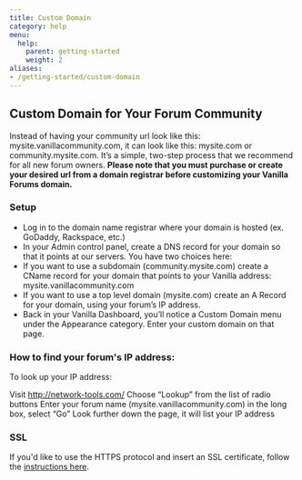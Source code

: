 ```yaml
---
title: Custom Domain
category: help
menu:
  help:
    parent: getting-started
    weight: 2
aliases:
- /getting-started/custom-domain
---
```


## Custom Domain for Your Forum Community

Instead of having your community url look like this: mysite.vanillacommunity.com, it can look like this: mysite.com or community.mysite.com. It’s a simple, two-step process that we recommend for all new forum owners. __Please note that you must purchase or create your desired url from a domain registrar before customizing your Vanilla Forums domain.__

### Setup

* Log in to the domain name registrar where your domain is hosted (ex. GoDaddy, Rackspace, etc.)
* In your Admin control panel, create a DNS record for your domain so that it points at our servers. You have two choices here:
* If you want to use a subdomain (community.mysite.com) create a CName record for your domain that points to your Vanilla address: mysite.vanillacommunity.com 
* If you want to use a top level domain (mysite.com) create an A Record for your domain, using your forum’s IP address.
* Back in your Vanilla Dashboard, you’ll notice a Custom Domain menu under the Appearance category. Enter your custom domain on that page. 

### How to find your forum's IP address:

To look up your  IP address:

Visit http://network-tools.com/
Choose “Lookup” from the list of radio buttons
Enter your forum name (mysite.vanillacommunity.com) in the long box, select “Go”
Look further down the page, it will list your IP address

### SSL

If you'd like to use the HTTPS protocol and insert an SSL certificate, follow the [instructions here](/cloud-services/ssl/).